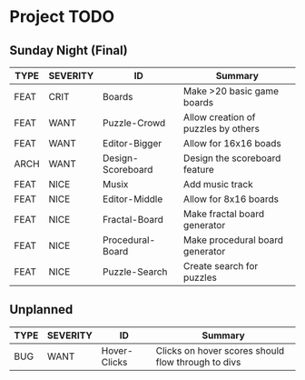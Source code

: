 Project TODO
============

Sunday Night (Final)
--------------------

TYPE | SEVERITY | ID | Summary
------|----|----|----
FEAT | CRIT | Boards | Make >20 basic game boards
FEAT | WANT | Puzzle-Crowd | Allow creation of puzzles by others
FEAT | WANT | Editor-Bigger | Allow for 16x16 boads
ARCH | WANT | Design-Scoreboard | Design the scoreboard feature
FEAT | NICE | Musix | Add music track
FEAT | NICE | Editor-Middle | Allow for 8x16 boards
FEAT | NICE | Fractal-Board | Make fractal board generator
FEAT | NICE | Procedural-Board | Make procedural board generator
FEAT | NICE | Puzzle-Search | Create search for puzzles

Unplanned
---------

TYPE | SEVERITY | ID | Summary
------|----|----|----
BUG | WANT | Hover-Clicks | Clicks on hover scores should flow through to divs

